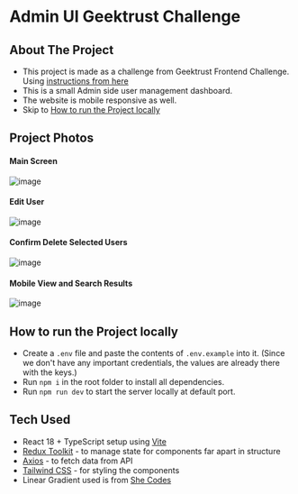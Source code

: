 # Admin UI Geektrust Challenge

## About The Project

- This project is made as a challenge from Geektrust Frontend Challenge. Using [instructions from here](https://www.geektrust.com/coding/detailed/admin-ui)
- This is a small Admin side user management dashboard.
- The website is mobile responsive as well.
- Skip to [How to run the Project locally](#how-to-run-the-project-locally)

## Project Photos

#### Main Screen
![image](https://user-images.githubusercontent.com/27003616/212563931-85e2e1bf-f251-4bd8-b2af-16c7a3685b91.png)

#### Edit User
![image](https://user-images.githubusercontent.com/27003616/212563957-b3ed49c0-c970-4abe-bb8d-729c92fccb6a.png)

#### Confirm Delete Selected Users
![image](https://user-images.githubusercontent.com/27003616/212563989-2ac28ce5-a3f2-440b-a0e3-e44ba5466182.png)

#### Mobile View and Search Results
![image](https://user-images.githubusercontent.com/27003616/212564033-aba2b988-c390-4bdb-baf3-0901b0cc8b08.png)


## How to run the Project locally

- Create a `.env` file and paste the contents of `.env.example` into it. (Since we don't have any important credentials, the values are already there with the keys.)
- Run `npm i` in the root folder to install all dependencies.
- Run `npm run dev` to start the server locally at default port.

## Tech Used

- React 18 + TypeScript setup using [Vite](https://vitejs.dev/)
- [Redux Toolkit](https://redux-toolkit.js.org/tutorials/quick-start) - to manage state for components far apart in structure
- [Axios](https://axios-http.com/docs/intro) - to fetch data from API
- [Tailwind CSS](https://tailwindcss.com/docs/installation) - for styling the components
- Linear Gradient used is from [She Codes](https://gradients.shecodes.io/gradients/118)
